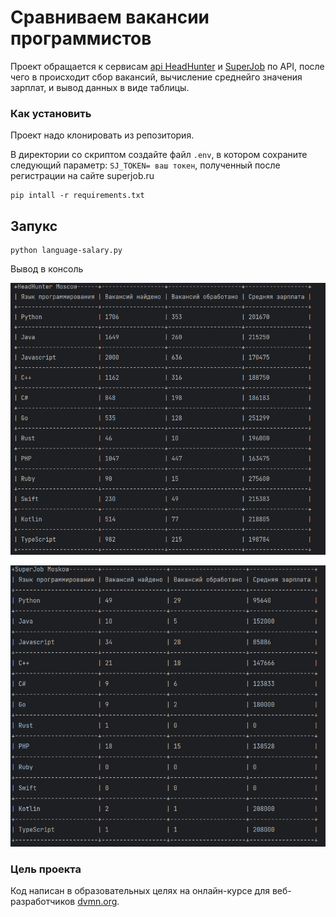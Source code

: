 # Сравниваем вакансии программистов

Проект обращается к  сервисам [api HeadHunter](https://github.com/hhru/api/blob/master/docs/general.md)  и [SuperJob](https://api.superjob.ru/) по API, после чего в происходит сбор вакансий, вычисление среднейго значения зарплат, и вывод данных в виде таблицы.



### Как установить
Проект надо клонировать из репозитория.

В директории со скриптом создайте файл `.env`, в котором сохраните следующий параметр: `SJ_TOKEN= ваш токен`, полученный после регистрации на сайте superjob.ru
```shell
pip intall -r requirements.txt
```

## Запукс

```shell
python language-salary.py
```

Вывод в консоль

![img.png](img.png)

![img_1.png](img_1.png)

### Цель проекта

Код написан в образовательных целях на онлайн-курсе для веб-разработчиков [dvmn.org](https://dvmn.org/).